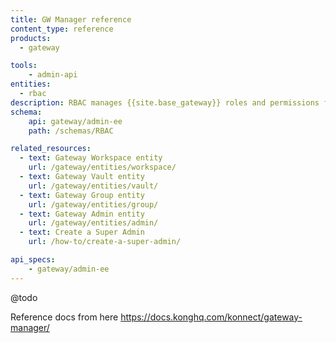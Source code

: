 ```yaml
---
title: GW Manager reference
content_type: reference
products:
  - gateway

tools:
    - admin-api
entities:
  - rbac
description: RBAC manages {{site.base_gateway}} roles and permissions for Kong Manager and the Admin API.
schema:
    api: gateway/admin-ee
    path: /schemas/RBAC

related_resources:
  - text: Gateway Workspace entity
    url: /gateway/entities/workspace/
  - text: Gateway Vault entity
    url: /gateway/entities/vault/
  - text: Gateway Group entity
    url: /gateway/entities/group/
  - text: Gateway Admin entity
    url: /gateway/entities/admin/
  - text: Create a Super Admin
    url: /how-to/create-a-super-admin/

api_specs:
    - gateway/admin-ee
---
```


@todo

Reference docs from here
https://docs.konghq.com/konnect/gateway-manager/